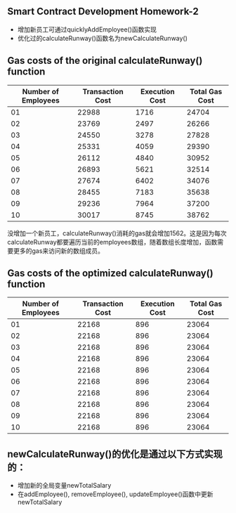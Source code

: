 ## Smart Contract Development Homework-2

- 增加新员工可通过quicklyAddEmployee()函数实现
- 优化过的calculateRunway()函数名为newCalculateRunway()

## Gas costs of the original calculateRunway() function
| Number of Employees| Transaction Cost |	Execution Cost | Total Gas Cost |
| --- | --- | --- | --- |
| 01 | 22988 | 1716 | 24704 |
| 02 | 23769 | 2497 | 26266 |
| 03 | 24550 | 3278 | 27828 |
| 04 | 25331 | 4059 | 29390 |
| 05 | 26112 | 4840 | 30952 |
| 06 | 26893 | 5621 | 32514 |
| 07 | 27674 | 6402 | 34076 |
| 08 | 28455 | 7183 | 35638 |
| 09 | 29236 | 7964 | 37200 |
| 10 | 30017 | 8745 | 38762 |

没增加一个新员工，calculateRunway()消耗的gas就会增加1562。这是因为每次calculateRunway都要遍历当前的employees数组，随着数组长度增加，函数需要更多的gas来访问新的数组成员。

## Gas costs of the optimized calculateRunway() function

| Number of Employees| Transaction Cost |	Execution Cost | Total Gas Cost |
| --- | --- | --- | --- |
| 01 | 22168 | 896 | 23064 |
| 02 | 22168 | 896 | 23064 |
| 03 | 22168 | 896 | 23064 |
| 04 | 22168 | 896 | 23064 |
| 05 | 22168 | 896 | 23064 |
| 06 | 22168 | 896 | 23064 |
| 07 | 22168 | 896 | 23064 |
| 08 | 22168 | 896 | 23064 |
| 09 | 22168 | 896 | 23064 |
| 10 | 22168 | 896 | 23064 |

## newCalculateRunway()的优化是通过以下方式实现的：
- 增加新的全局变量newTotalSalary
- 在addEmployee(), removeEmployee(), updateEmployee()函数中更新newTotalSalary

